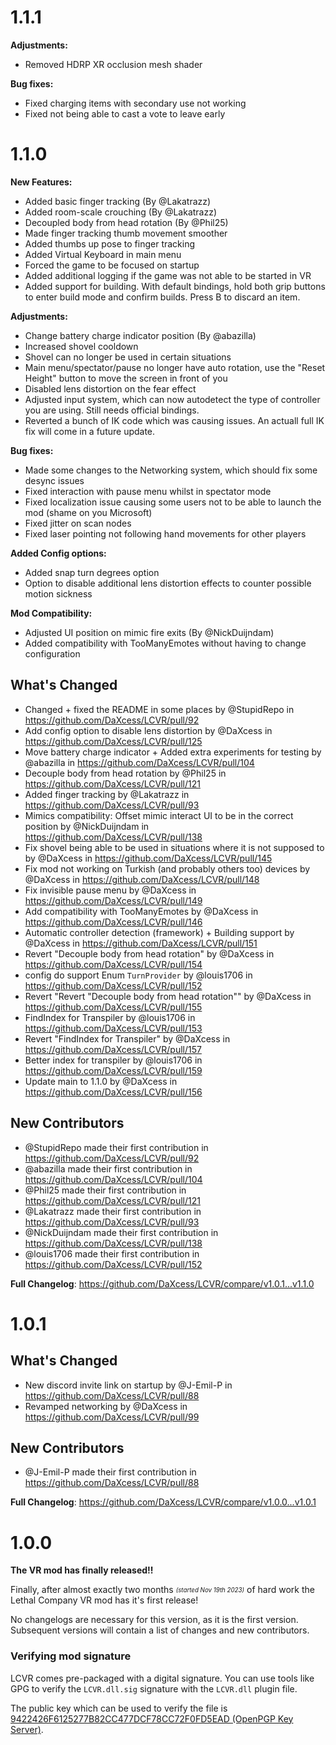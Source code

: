 # 1.1.1

**Adjustments:**
- Removed HDRP XR occlusion mesh shader

**Bug fixes:**
- Fixed charging items with secondary use not working
- Fixed not being able to cast a vote to leave early

# 1.1.0

**New Features:**
- Added basic finger tracking (By @Lakatrazz)
- Added room-scale crouching (By @Lakatrazz)
- Decoupled body from head rotation (By @Phil25)
- Made finger tracking thumb movement smoother
- Added thumbs up pose to finger tracking
- Added Virtual Keyboard in main menu
- Forced the game to be focused on startup
- Added additional logging if the game was not able to be started in VR
- Added support for building. With default bindings, hold both grip buttons to enter build mode and confirm builds. Press B to discard an item.

**Adjustments:**
- Change battery charge indicator position (By @abazilla)
- Increased shovel cooldown
- Shovel can no longer be used in certain situations
- Main menu/spectator/pause no longer have auto rotation, use the "Reset Height" button to move the screen in front of you
- Disabled lens distortion on the fear effect
- Adjusted input system, which can now autodetect the type of controller you are using. Still needs official bindings.
- Reverted a bunch of IK code which was causing issues. An actuall full IK fix will come in a future update.

**Bug fixes:**
- Made some changes to the Networking system, which should fix some desync issues
- Fixed interaction with pause menu whilst in spectator mode
- Fixed localization issue causing some users not to be able to launch the mod (shame on you Microsoft)
- Fixed jitter on scan nodes
- Fixed laser pointing not following hand movements for other players

**Added Config options:**
- Added snap turn degrees option
- Option to disable additional lens distortion effects to counter possible motion sickness

**Mod Compatibility:**
- Adjusted UI position on mimic fire exits (By @NickDuijndam)
- Added compatibility with TooManyEmotes without having to change configuration

## What's Changed
* Changed + fixed the README in some places by @StupidRepo in https://github.com/DaXcess/LCVR/pull/92
* Add config option to disable lens distortion by @DaXcess in https://github.com/DaXcess/LCVR/pull/125
* Move battery charge indicator + Added extra experiments for testing by @abazilla in https://github.com/DaXcess/LCVR/pull/104
* Decouple body from head rotation by @Phil25 in https://github.com/DaXcess/LCVR/pull/121
* Added finger tracking by @Lakatrazz in https://github.com/DaXcess/LCVR/pull/93
* Mimics compatibility: Offset mimic interact UI to be in the correct position by @NickDuijndam in https://github.com/DaXcess/LCVR/pull/138
* Fix shovel being able to be used in situations where it is not supposed to by @DaXcess in https://github.com/DaXcess/LCVR/pull/145
* Fix mod not working on Turkish (and probably others too) devices by @DaXcess in https://github.com/DaXcess/LCVR/pull/148
* Fix invisible pause menu by @DaXcess in https://github.com/DaXcess/LCVR/pull/149
* Add compatibility with TooManyEmotes by @DaXcess in https://github.com/DaXcess/LCVR/pull/146
* Automatic controller detection (framework) + Building support by @DaXcess in https://github.com/DaXcess/LCVR/pull/151
* Revert "Decouple body from head rotation" by @DaXcess in https://github.com/DaXcess/LCVR/pull/154
* config do support Enum `TurnProvider` by @louis1706 in https://github.com/DaXcess/LCVR/pull/152
* Revert "Revert "Decouple body from head rotation"" by @DaXcess in https://github.com/DaXcess/LCVR/pull/155
* FindIndex for Transpiler by @louis1706 in https://github.com/DaXcess/LCVR/pull/153
* Revert "FindIndex for Transpiler" by @DaXcess in https://github.com/DaXcess/LCVR/pull/157
* Better index for transpiler by @louis1706 in https://github.com/DaXcess/LCVR/pull/159
* Update main to 1.1.0 by @DaXcess in https://github.com/DaXcess/LCVR/pull/156

## New Contributors
* @StupidRepo made their first contribution in https://github.com/DaXcess/LCVR/pull/92
* @abazilla made their first contribution in https://github.com/DaXcess/LCVR/pull/104
* @Phil25 made their first contribution in https://github.com/DaXcess/LCVR/pull/121
* @Lakatrazz made their first contribution in https://github.com/DaXcess/LCVR/pull/93
* @NickDuijndam made their first contribution in https://github.com/DaXcess/LCVR/pull/138
* @louis1706 made their first contribution in https://github.com/DaXcess/LCVR/pull/152

**Full Changelog**: https://github.com/DaXcess/LCVR/compare/v1.0.1...v1.1.0

# 1.0.1

## What's Changed

- New discord invite link on startup by @J-Emil-P in https://github.com/DaXcess/LCVR/pull/88
- Revamped networking by @DaXcess in https://github.com/DaXcess/LCVR/pull/99

## New Contributors

- @J-Emil-P made their first contribution in https://github.com/DaXcess/LCVR/pull/88

**Full Changelog**: https://github.com/DaXcess/LCVR/compare/v1.0.0...v1.0.1

# 1.0.0

**The VR mod has finally released!!**

Finally, after almost exactly two months <sub><sup>_(started Nov 19th 2023)_</sup></sub> of hard work the Lethal Company VR mod has it's first release!

No changelogs are necessary for this version, as it is the first version. Subsequent versions will contain a list of changes and new contributors.

### Verifying mod signature

LCVR comes pre-packaged with a digital signature. You can use tools like GPG to verify the `LCVR.dll.sig` signature with the `LCVR.dll` plugin file.

The public key which can be used to verify the file is [9422426F6125277B82CC477DCF78CC72F0FD5EAD (OpenPGP Key Server)](https://keys.openpgp.org/vks/v1/by-fingerprint/9422426F6125277B82CC477DCF78CC72F0FD5EAD).
